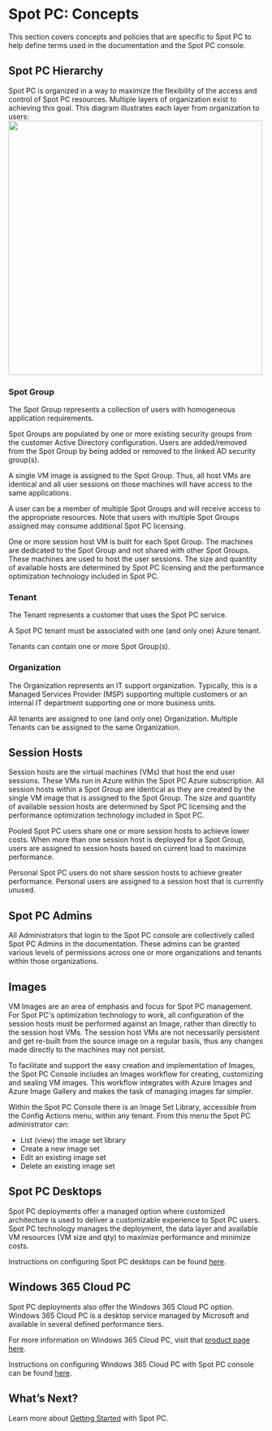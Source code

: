 <meta name=“robots” content=“noindex”>

# Spot PC: Concepts

This section covers concepts and policies that are specific to Spot PC to help define terms used in the documentation and the Spot PC console.

## Spot PC Hierarchy

Spot PC is organized in a way to maximize the flexibility of the access and control of Spot PC resources. Multiple layers of organization exist to achieving this goal. This diagram illustrates each layer from organization to users:<br>
<img src="/spot-pc/_media/features-concepts-01.png" width="500"> </a>

### Spot Group

The Spot Group represents a collection of users with homogeneous application requirements.

Spot Groups are populated by one or more existing security groups from the customer Active Directory configuration. Users are added/removed from the Spot Group by being added or removed to the linked AD security group(s).

A single VM image is assigned to the Spot Group. Thus, all host VMs are identical and all user sessions on those machines will have access to the same applications.

A user can be a member of multiple Spot Groups and will receive access to the appropriate resources. Note that users with multiple Spot Groups assigned may consume additional Spot PC licensing.

One or more session host VM is built for each Spot Group. The machines are dedicated to the Spot Group and not shared with other Spot Groups. These machines are used to host the user sessions. The size and quantity of available hosts are determined by Spot PC licensing and the performance optimization technology included in Spot PC.

### Tenant

The Tenant represents a customer that uses the Spot PC service.

A Spot PC tenant must be associated with one (and only one) Azure tenant.

Tenants can contain one or more Spot Group(s).

### Organization

The Organization represents an IT support organization. Typically, this is a Managed Services Provider (MSP) supporting multiple customers or an internal IT department supporting one or more business units.

All tenants are assigned to one (and only one) Organization. Multiple Tenants can be assigned to the same Organization.

## Session Hosts

Session hosts are the virtual machines (VMs) that host the end user sessions. These VMs run in Azure within the Spot PC Azure subscription. All session hosts within a Spot Group are identical as they are created by the single VM image that is assigned to the Spot Group. The size and quantity of available session hosts are determined by Spot PC licensing and the performance optimization technology included in Spot PC.

Pooled Spot PC users share one or more session hosts to achieve lower costs. When more than one session host is deployed for a Spot Group, users are assigned to session hosts based on current load to maximize performance.

Personal Spot PC users do not share session hosts to achieve greater performance. Personal users are assigned to a session host that is currently unused.

## Spot PC Admins

All Administrators that login to the Spot PC console are collectively called Spot PC Admins in the documentation. These admins can be granted various levels of permissions across one or more organizations and tenants within those organizations.

## Images

VM Images are an area of emphasis and focus for Spot PC management. For Spot PC's optimization technology to work, all configuration of the session hosts must be performed against an Image, rather than directly to the session host VMs. The session host VMs are not necessarily persistent and get re-built from the source image on a regular basis, thus any changes made directly to the machines may not persist.

To facilitate and support the easy creation and implementation of Images, the Spot PC Console includes an Images workflow for creating, customizing and sealing VM images. This workflow integrates with Azure Images and Azure Image Gallery and makes the task of managing images far simpler.

Within the Spot PC Console there is an Image Set Library, accessible from the Config Actions menu, within any tenant. From this menu the Spot PC administrator can:

- List (view) the image set library
- Create a new image set
- Edit an existing image set
- Delete an existing image set

## Spot PC Desktops

Spot PC deployments offer a managed option where customized architecture is used to deliver a customizable experience to Spot PC users. Spot PC technology manages the deployment, the data layer and available VM resources (VM size and qty) to maximize performance and minimize costs.

Instructions on configuring Spot PC desktops can be found [here](spot-pc/tutorials/deploy-windows-365-cloud-pc).

## Windows 365 Cloud PC

Spot PC deployments also offer the Windows 365 Cloud PC option. Windows 365 Cloud PC is a desktop service managed by Microsoft and available in several defined performance tiers.

For more information on Windows 365 Cloud PC, visit that [product page here](https://www.microsoft.com/en-us/windows-365).

Instructions on configuring Windows 365 Cloud PC with Spot PC console can be found [here](spot-pc/tutorials/deploy-windows-365-cloud-pc).

## What’s Next?

Learn more about [Getting Started](spot-pc/getting-started/) with Spot PC.
